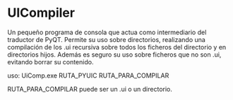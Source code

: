 # UICompiler

Un pequeño programa de consola que actua como intermediario del traductor de PyQT. Permite su uso sobre directorios, realizando una compilación de los .ui recursiva sobre todos los ficheros del directorio y en directorios hijos. Además es seguro su uso sobre ficheros que no son .ui, evitando borrar su contenido.

uso:
    UiComp.exe RUTA_PYUIC RUTA_PARA_COMPILAR

RUTA_PARA_COMPILAR puede ser un .ui o un directorio.
